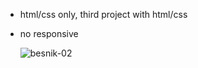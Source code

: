 - html/css only, third project with html/css
- no responsive

  ![besnik-02](https://github.com/user-attachments/assets/6faaa12a-a480-4a9a-9792-ede9d4a1b84b)
